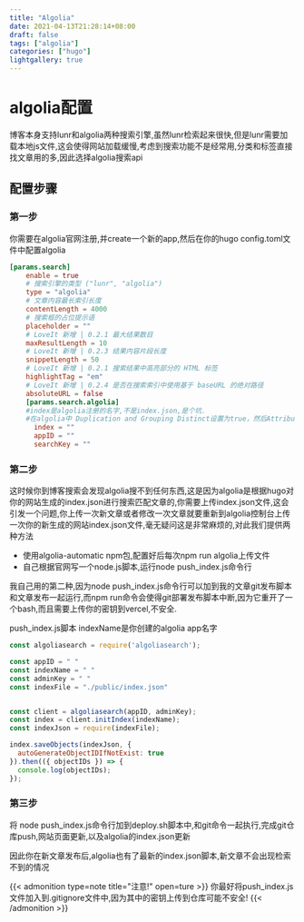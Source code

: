 ```yaml
---
title: "Algolia"
date: 2021-04-13T21:28:14+08:00
draft: false
tags: ["algolia"]
categories: ["hugo"]
lightgallery: true
---
```


# algolia配置

博客本身支持lunr和algolia两种搜索引擎,虽然lunr检索起来很快,但是lunr需要加载本地js文件,这会使得网站加载缓慢,考虑到搜索功能不是经常用,分类和标签直接找文章用的多,因此选择algolia搜索api

## 配置步骤

### 第一步

你需要在algolia官网注册,并create一个新的app,然后在你的hugo config.toml文件中配置algolia

```toml
[params.search]
    enable = true
    # 搜索引擎的类型 ("lunr", "algolia")
    type = "algolia"
    # 文章内容最长索引长度
    contentLength = 4000
    # 搜索框的占位提示语
    placeholder = ""
    # LoveIt 新增 | 0.2.1 最大结果数目
    maxResultLength = 10
    # LoveIt 新增 | 0.2.3 结果内容片段长度
    snippetLength = 50
    # LoveIt 新增 | 0.2.1 搜索结果中高亮部分的 HTML 标签
    highlightTag = "em"
    # LoveIt 新增 | 0.2.4 是否在搜索索引中使用基于 baseURL 的绝对路径
    absoluteURL = false
    [params.search.algolia]
    #index是algolia注册的名字,不是index.json,是个坑. 
    #在algolia中 Duplication and Grouping Distinct设置为true，然后Attribute for Distinct设置为url，或者title
      index = ""
      appID = ""
      searchKey = ""
```



### 第二步

这时候你到博客搜索会发现algolia搜不到任何东西,这是因为algolia是根据hugo对你的网站生成的index.json进行搜索匹配文章的,你需要上传index.json文件,这会引发一个问题,你上传一次新文章或者修改一次文章就要重新到algolia控制台上传一次你的新生成的网站index.json文件,毫无疑问这是非常麻烦的,对此我们提供两种方法

* 使用algolia-automatic npm包,配置好后每次npm run algolia上传文件
* 自己根据官网写一个node.js脚本,运行node push_index.js命令行

我自己用的第二种,因为node push_index.js命令行可以加到我的文章git发布脚本和文章发布一起运行,而npm run命令会使得git部署发布脚本中断,因为它重开了一个bash,而且需要上传你的密钥到vercel,不安全.

push_index.js脚本 indexName是你创建的algolia app名字

```js
const algoliasearch = require('algoliasearch');

const appID = " "
const indexName = " " 
const adminKey = " "
const indexFile = "./public/index.json"


const client = algoliasearch(appID, adminKey);
const index = client.initIndex(indexName);
const indexJson = require(indexFile);

index.saveObjects(indexJson, {
  autoGenerateObjectIDIfNotExist: true
}).then(({ objectIDs }) => {
  console.log(objectIDs);
});
```



### 第三步

将 node push_index.js命令行加到deploy.sh脚本中,和git命令一起执行,完成git仓库push,网站页面更新,以及algolia的index.json更新

因此你在新文章发布后,algolia也有了最新的index.json脚本,新文章不会出现检索不到的情况

{{< admonition type=note title="注意!" open=ture >}}
你最好将push_index.js文件加入到.gitignore文件中,因为其中的密钥上传到仓库可能不安全!
{{< /admonition >}}



